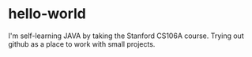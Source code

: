 # hello-world

I'm self-learning JAVA by taking the Stanford CS106A course.  Trying out github as a place to work with small projects.
